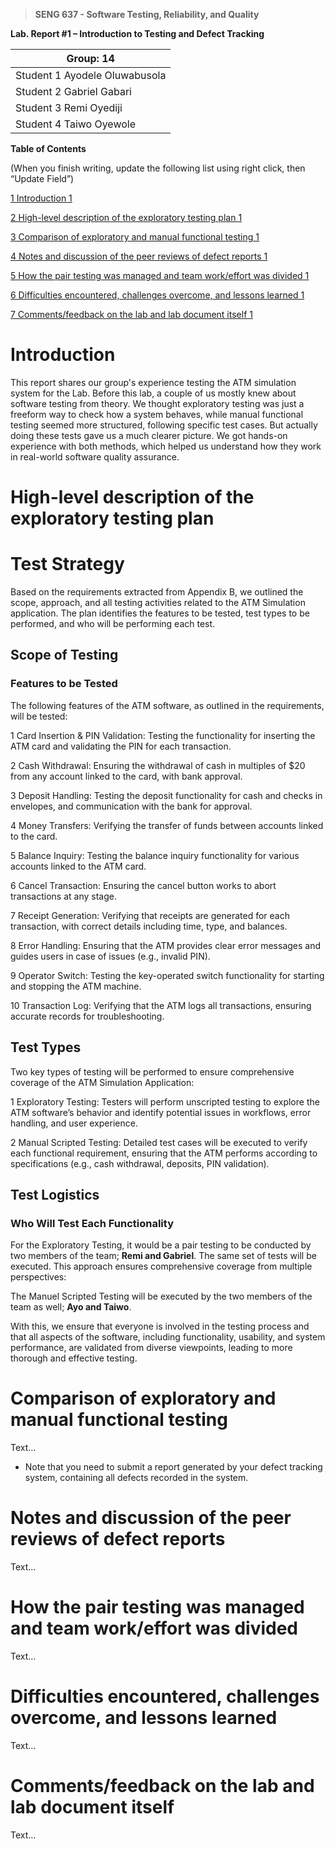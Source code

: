>   **SENG 637 - Software Testing, Reliability, and Quality**

**Lab. Report \#1 – Introduction to Testing and Defect Tracking**

| Group: 14      |
|-----------------|
| Student 1 Ayodele Oluwabusola                 |   
| Student 2 Gabriel Gabari             |   
| Student 3 Remi Oyediji               |   
| Student 4 Taiwo Oyewole                |   


**Table of Contents**

(When you finish writing, update the following list using right click, then
“Update Field”)

[1 Introduction	1](#_Toc439194677)

[2 High-level description of the exploratory testing plan	1](#_Toc439194678)

[3 Comparison of exploratory and manual functional testing	1](#_Toc439194679)

[4 Notes and discussion of the peer reviews of defect reports	1](#_Toc439194680)

[5 How the pair testing was managed and team work/effort was
divided	1](#_Toc439194681)

[6 Difficulties encountered, challenges overcome, and lessons
learned	1](#_Toc439194682)

[7 Comments/feedback on the lab and lab document itself	1](#_Toc439194683)

# Introduction

This report shares our group's experience testing the ATM simulation system for the Lab. Before this lab, a couple of us mostly knew about software testing from theory. We thought exploratory testing was just a freeform way to check how a system behaves, while manual functional testing seemed more structured, following specific test cases. But actually doing these tests gave us a much clearer picture. We got hands-on experience with both methods, which helped us understand how they work in real-world software quality assurance.

# High-level description of the exploratory testing plan

# Test Strategy
Based on the requirements extracted from Appendix B, we outlined the scope, approach, and all testing activities related to the ATM Simulation application. The plan identifies the features to be tested, test types to be performed, and who will be performing each test.
## Scope of Testing
### Features to be Tested
The following features of the ATM software, as outlined in the requirements, will be tested:

1 Card Insertion & PIN Validation: Testing the functionality for inserting the ATM card and validating the PIN for each transaction.

2 Cash Withdrawal: Ensuring the withdrawal of cash in multiples of $20 from any account linked to the card, with bank approval.

3 Deposit Handling: Testing the deposit functionality for cash and checks in envelopes, and communication with the bank for approval.

4 Money Transfers: Verifying the transfer of funds between accounts linked to the card.

5 Balance Inquiry: Testing the balance inquiry functionality for various accounts linked to the ATM card.

6 Cancel Transaction: Ensuring the cancel button works to abort transactions at any stage.

7 Receipt Generation: Verifying that receipts are generated for each transaction, with correct details including time, type, and balances.

8 Error Handling: Ensuring that the ATM provides clear error messages and guides users in case of issues (e.g., invalid PIN).

9 Operator Switch: Testing the key-operated switch functionality for starting and stopping the ATM machine.

10 Transaction Log: Verifying that the ATM logs all transactions, ensuring accurate records for troubleshooting.

## Test Types
Two key types of testing will be performed to ensure comprehensive coverage of the ATM Simulation Application:

1 Exploratory Testing: Testers will perform unscripted testing to explore the ATM software’s behavior and identify potential issues in workflows, error handling, and user experience.


2 Manual Scripted Testing: Detailed test cases will be executed to verify each functional requirement, ensuring that the ATM performs according to specifications (e.g., cash withdrawal, deposits, PIN validation).


## Test Logistics
### Who Will Test Each Functionality
For the Exploratory Testing, it would be a pair testing to be conducted by two members of the team; **Remi and Gabriel**. The same set of tests will be executed. This approach ensures comprehensive coverage from multiple perspectives:

The Manuel Scripted Testing will be executed by the two members of the team as well; **Ayo and Taiwo**.

With this, we ensure that everyone is involved in the testing process and that all aspects of the software, including functionality, usability, and system performance, are validated from diverse viewpoints, leading to more thorough and effective testing.




# Comparison of exploratory and manual functional testing

Text…

-   Note that you need to submit a report generated by your defect tracking
    system, containing all defects recorded in the system.

# Notes and discussion of the peer reviews of defect reports

Text…

# How the pair testing was managed and team work/effort was divided 

Text…

# Difficulties encountered, challenges overcome, and lessons learned

Text…

# Comments/feedback on the lab and lab document itself

Text…
